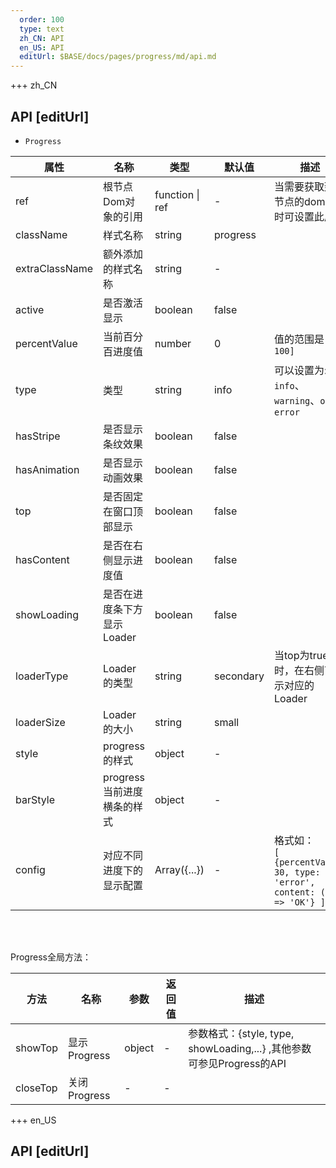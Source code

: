 ```yaml
---   
  order: 100
  type: text
  zh_CN: API
  en_US: API
  editUrl: $BASE/docs/pages/progress/md/api.md
---      
```


+++  zh_CN
## API [editUrl]    
- <Code>Progress</Code>


| 属性 | 名称 | 类型 | 默认值 | 描述 |
| --- | --- | --- | --- | --- |
| ref | 根节点Dom对象的引用 | function \| ref | - | 当需要获取到根节点的dom对象时可设置此属性 |
| className | 样式名称 | string | progress |  |
| extraClassName | 额外添加的样式名称 | string | - |  |
| active | 是否激活显示 | boolean | false |  |
| percentValue | 当前百分百进度值 | number | 0 | 值的范围是<Code>\[0, 100\]</Code>  |
| type | 类型 | string | info | 可以设置为: <Code>info</Code>、<Code>warning</Code>、<Code>ok</Code>、<Code>error</Code>  |
| hasStripe | 是否显示条纹效果 | boolean | false |  |
| hasAnimation | 是否显示动画效果 | boolean | false |  |
| top | 是否固定在窗口顶部显示 | boolean | false |  |
| hasContent | 是否在右侧显示进度值 | boolean | false |  |
| showLoading | 是否在进度条下方显示Loader | boolean | false |  |
| loaderType | Loader的类型 | string | secondary | 当top为true时，在右侧可显示对应的Loader  |
| loaderSize | Loader的大小 | string | small |  |
| style | progress的样式 | object | - |  |
| barStyle | progress当前进度横条的样式 | object | - |  |
| config | 对应不同进度下的显示配置 | Array({...}) | - | 格式如：<br/><Code>\[ {percentValue: 30, type: 'error', content: (p) => 'OK'} \]</Code> |

<br/>
<br/>

Progress全局方法：

| 方法 | 名称 | 参数 | 返回值 | 描述 |
| --- | --- | --- | --- | --- |
| showTop | 显示Progress | object | - | 参数格式：{style, type, showLoading,...} ,其他参数可参见Progress的API |
| closeTop | 关闭Progress | - | - |  |



+++ en_US
## API [editUrl]     

